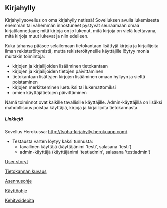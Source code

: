 ## Kirjahylly

Kirjahyllysovellus on oma kirjahylly netissä! Sovelluksen avulla lukemisesta enemmän tai vähemmän innostuneet pystyvät seuraamaan omaa kirjatilannettaan; mitä kirjoja on jo lukenut, mitä kirjoja on vielä luettavana, mitä kirjoja muut lukevat ja niin edelleen.

Kuka tahansa pääsee selailemaan tietokantaan lisättyjä kirjoja ja kirjailijoita ilman rekisteröitymistä, mutta rekisteröityneille käyttäjille löytyy monia muitakin toimintoja:

  - kirjojen ja kirjailijoiden lisääminen tietokantaan
  - kirjojen ja kirjailijoiden tietojen päivittäminen
  - tietokantaan lisättyjen kirjojen lisääminen omaan hyllyyn ja sieltä poistaminen
  - kirjojen merkitseminen luetuiksi tai lukemattomiksi
  - omien käyttäjätietojen päivittäminen
  
  
Nämä toiminnot ovat kaikille tavallisille käyttäjille. Admin-käyttäjillä on lisäksi mahdollisuus poistaa käyttäjiä, kirjoja ja kirjailijoita tietokannasta. 


##### Linkkejä

Sovellus Herokussa: http://tsoha-kirjahylly.herokuapp.com/ 
- Testausta varten löytyy kaksi tunnusta: 
  - tavallinen käyttäjä (käyttäjänimi 'testi', salasana 'testi')
  - admin-käyttäjä (käyttäjänimi 'testiadmin', salasana 'testiadmin')

[User storyt](https://github.com/riinaalisah/Kirjahylly/blob/master/documentation/user_stories.md)

[Tietokannan kuvaus](https://github.com/riinaalisah/Kirjahylly/blob/master/documentation/tietokantakuvaus.md)

[Asennusohje](https://github.com/riinaalisah/Kirjahylly/blob/master/documentation/asennusohjeet.md)

[Käyttöohje](https://github.com/riinaalisah/Kirjahylly/blob/master/documentation/kayttoohje.md)

[Kehitysideoita](https://github.com/riinaalisah/Kirjahylly/blob/master/documentation/puuttuviaominaisuuksia.md)
